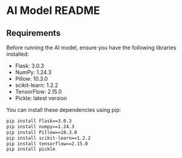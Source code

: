 # AI Model README

## Requirements

Before running the AI model, ensure you have the following libraries installed:

- Flask: 3.0.3
- NumPy: 1.24.3
- Pillow: 10.3.0
- scikit-learn: 1.2.2
- TensorFlow: 2.15.0
- Pickle: latest version

You can install these dependencies using pip:

```bash
pip install Flask==3.0.3
pip install numpy==1.24.3
pip install Pillow==10.3.0
pip install scikit-learn==1.2.2
pip install tensorflow==2.15.0
pip install pickle

